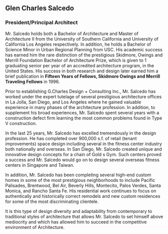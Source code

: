 ## Glen Charles Salcedo

### President/Principal Architect

Mr. Salcedo holds both a Bachelor of Architecture and Master of Architecture II from the University of Southern California and University of California Los Angeles respectively. In addition, he holds a Bachelor of Science Minor in Urban Regional Planning from USC. His academic success has earned him the rare distinction of the prestigious Skidmore, Owings and Merrill Foundation Bachelor of Architecture Prize, which is given to 1 graduating senior per year of an accredited architecture program, in the United States. His success in both research and design later earned him a brief publication in **Fifteen Years of Fellows, Skidmore Owings and Merrill Traveling Fellows** in 1996.

Prior to establishing G.Charles Design + Consulting Inc., Mr. Salcedo has worked under the expert tutelage of several prestigious architecture offices in La Jolla, San Diego, and Los Angeles where he gained valuable experience in many phases of the architecture profession. In addition, to supplement his broad experiences, Mr. Salcedo spent several years with a construction defect firm learning the most common problems found in Type V construction.

In the last 25 years, Mr. Salcedo has excelled tremendously in the design profession. He has completed over 900,000 s.f. of retail (tenant improvements) space design including several in the fitness center industry both nationally and overseas. In San Diego, Mr. Salcedo created unique and innovative design concepts for a chain of Gold s Gym. Such centers proved a success and Mr. Salcedo would go on to design several overseas fitness centers in Singapore and Taiwan.

In addition, Mr. Salcedo has been completing several high-end custom homes in some of the most prestigious neighborhoods to include Pacific Palisades, Brentwood, Bel Air, Beverly Hills, Montecito, Palos Verdes, Santa Monica, and Rancho Santa Fe. His residential work continues to focus on authentically and historically correct remodels and new custom residences for some of the most discriminating clientele.

It is this type of design diversity and adaptability from contemporary to traditional styles of architecture that allows Mr. Salcedo to set himself above mediocrity and which has allowed him to succeed in the competitive environment of Architecture.

